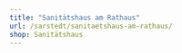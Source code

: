 ```yaml
---
title: "Sanitätshaus am Rathaus"
url: /sarstedt/sanitaetshaus-am-rathaus/
shop: Sanitätshaus
---
```

